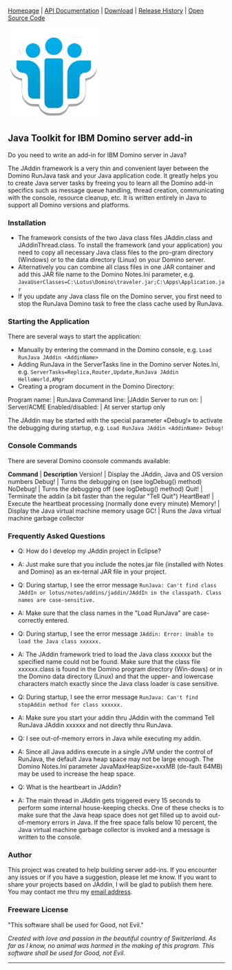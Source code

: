 [Homepage](README.md) | [API Documentation](api/index.html) | [Download](DOWNLOAD.md) | [Release History](HISTORY.md) | [Open Source Code](https://github.com/AndyBrunner/Domino-JAddin)

![Domino](Domino-Icon.png)

## Java Toolkit for IBM Domino server add-in

Do you need to write an add-in for IBM Domino server in Java?

The JAddin framework is a very thin and convenient layer between the Domino RunJava task and your Java application code. It greatly helps you to create Java server tasks by freeing you to learn all the Domino add-in specifics such as message queue handling, thread creation, communicating with the console, resource cleanup, etc. It is written entirely in Java to support all Domino versions and platforms.

### Installation

- The framework consists of the two Java class files JAddin.class and JAddinThread.class. To install the framework (and your application) you need to copy all necessary Java class files to the pro-gram directory (Windows) or to the data directory (Linux) on your Domino server.
- Alternatively you can combine all class files in one JAR container and add this JAR file name to the Domino Notes.Ini parameter, e.g. `JavaUserClasses=C:\Lotus\Domino\traveler.jar;C:\Apps\Application.jar`
- If you update any Java class file on the Domino server, you first need to stop the RunJava Domino task to free the class cache used by RunJava.

### Starting the Application

There are several ways to start the application:

- Manually by entering the command in the Domino console, e.g. `Load RunJava JAddin <AddinName>`
- Adding RunJava in the ServerTasks line in the Domino server Notes.Ini, e.g. `ServerTasks=Replica,Router,Update,RunJava JAddin HelloWorld,AMgr`
- Creating a program document in the Domino Directory:

Program name: | RunJava
Command line:  |JAddin <AddinName>
Server to run on: | Server/ACME
Enabled/disabled: | At server startup only

The JAddin may be started with the special parameter «Debug!» to activate the debugging during startup, e.g. `Load RunJava JAddin <AddinName> Debug!`

### Console Commands

There are several Domino coonsole commands available:

**Command** | **Description**
Version!	 | Display the JAddin, Java and OS version numbers
Debug! | Turns the debugging on (see logDebug() method)
NoDebug!	 | Turns the debugging off (see logDebug() method)
Quit! | 	Terminate the addin (a bit faster than the regular "Tell <AddinName> Quit")
HeartBeat! | Execute the heartbeat processing (normally done every minute)
Memory! | Display the Java virtual machine memory usage
GC! | Runs the Java virtual machine garbage collector

### Frequently Asked Questions

- Q: How do I develop my JAddin project in Eclipse?
- A: Just make sure that you include the notes.jar file (installed with Notes and Domino) as an ex-ternal JAR file in your project.

- Q: During startup, I see the error message `RunJava: Can't find class JAddIn or lotus/notes/addins/jaddin/JAddIn in the classpath. Class names are case-sensitive.`
- A: Make sure that the class names in the "Load RunJava" are case-correctly entered.

- Q: During startup, I see the error message `JAddin: Error: Unable to load the Java class xxxxxx.`
- A: The JAddin framework tried to load the Java class xxxxxx but the specified name could not be found. Make sure that the class file xxxxxx.class is found in the Domino program directory (Win-dows) or in the Domino data directory (Linux) and that the upper- and lowercase characters match exactly since the Java class loader is case sensitive.

- Q: During startup, I see the error message `RunJava: Can't find stopAddin method for class xxxxxx.`
- A: Make sure you start your addin thru JAddin with the command Tell RunJava JAddin xxxxxx and not directly thru RunJava.

- Q: I see out-of-memory errors in Java while executing my addin.
- A: Since all Java addins execute in a single JVM under the control of RunJava, the default Java heap space may not be large enough. The Domino Notes.Ini parameter JavaMaxHeapSize=xxxMB (de-fault 64MB) may be used to increase the heap space.

- Q: What is the heartbeart in JAddin?
- A: The main thread in JAddin gets triggered every 15 seconds to perform some internal house-keeping checks. One of these checks is to make sure that the Java heap space does not get filled up to avoid out-of-memory errors in Java. If the free space falls below 10 percent, the Java virtual machine garbage collector is invoked and a message is written to the console.

### Author

This project was created to help building server add-ins. If you encounter any issues or if you have a suggestion, please let me know. If you want to share your projects based on JAddin, I will be glad to publish them here. You may contact me thru my [email address](mailto:andy.brunner@k43.ch).

### Freeware License

"This software shall be used for Good, not Evil."

*Created with love and passion in the beautiful country of Switzerland. As far as I know, no animal was harmed in the making of this program. This software shall be used for Good, not Evil.*

---
